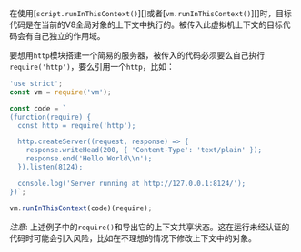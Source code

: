 在使用[`script.runInThisContext()`][]或者[`vm.runInThisContext()`][]时，目标代码是在当前的V8全局对象的上下文中执行的。被传入此虚拟机上下文的目标代码会有自己独立的作用域。

要想用`http`模块搭建一个简易的服务器，被传入的代码必须要么自己执行`require('http')`，要么引用一个`http`，比如：

```js
'use strict';
const vm = require('vm');

const code = `
(function(require) {
  const http = require('http');

  http.createServer((request, response) => {
    response.writeHead(200, { 'Content-Type': 'text/plain' });
    response.end('Hello World\\n');
  }).listen(8124);

  console.log('Server running at http://127.0.0.1:8124/');
})`;

vm.runInThisContext(code)(require);
 ```

*注意*: 上述例子中的`require()`和导出它的上下文共享状态。这在运行未经认证的代码时可能会引入风险，比如在不理想的情况下修改上下文中的对象。

